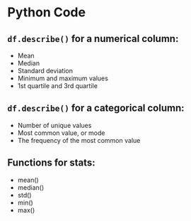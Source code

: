 # Python Code

## `df.describe()` for a numerical column:
- Mean
- Median
- Standard deviation
- Minimum and maximum values
- 1st quartile and 3rd quartile

## `df.describe()` for a categorical column:
- Number of unique values
- Most common value, or mode
- The frequency of the most common value


## Functions for stats:
- mean()
- median()
- std()
- min()
- max()